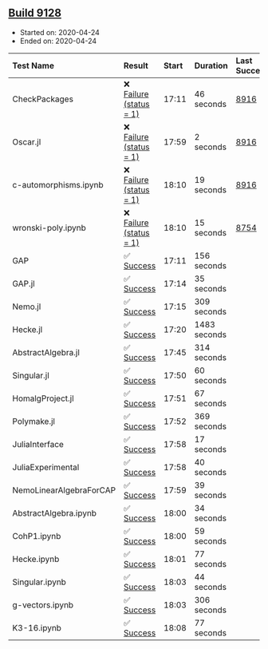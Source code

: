 ## [Build 9128](https://oscarci.mathematik.uni-kl.de/job/oscar/9128/)

* Started on: 2020-04-24
* Ended on: 2020-04-24

| Test Name    | Result | Start | Duration | Last Success | First Failure |
|:-------------|:-------|:------|:---------|:-------------|:--------------|
| CheckPackages | ❌ [Failure (status = 1)](https://oscarci.mathematik.uni-kl.de/job/oscar/9128/artifact/logs/build-9128/CheckPackages.log) | 17:11 | 46 seconds | [8916](https://oscarci.mathematik.uni-kl.de/job/oscar/8916/) | [8920](https://oscarci.mathematik.uni-kl.de/job/oscar/8920/) |
| Oscar.jl | ❌ [Failure (status = 1)](https://oscarci.mathematik.uni-kl.de/job/oscar/9128/artifact/logs/build-9128/Oscar.jl.log) | 17:59 | 2 seconds | [8916](https://oscarci.mathematik.uni-kl.de/job/oscar/8916/) | [8920](https://oscarci.mathematik.uni-kl.de/job/oscar/8920/) |
| c-automorphisms.ipynb | ❌ [Failure (status = 1)](https://oscarci.mathematik.uni-kl.de/job/oscar/9128/artifact/logs/build-9128/c-automorphisms.ipynb.log) | 18:10 | 19 seconds | [8916](https://oscarci.mathematik.uni-kl.de/job/oscar/8916/) | [8920](https://oscarci.mathematik.uni-kl.de/job/oscar/8920/) |
| wronski-poly.ipynb | ❌ [Failure (status = 1)](https://oscarci.mathematik.uni-kl.de/job/oscar/9128/artifact/logs/build-9128/wronski-poly.ipynb.log) | 18:10 | 15 seconds | [8754](https://oscarci.mathematik.uni-kl.de/job/oscar/8754/) | [8755](https://oscarci.mathematik.uni-kl.de/job/oscar/8755/) |
| GAP | ✅ [Success](https://oscarci.mathematik.uni-kl.de/job/oscar/9128/artifact/logs/build-9128/GAP.log) | 17:11 | 156 seconds |  |  |
| GAP.jl | ✅ [Success](https://oscarci.mathematik.uni-kl.de/job/oscar/9128/artifact/logs/build-9128/GAP.jl.log) | 17:14 | 35 seconds |  |  |
| Nemo.jl | ✅ [Success](https://oscarci.mathematik.uni-kl.de/job/oscar/9128/artifact/logs/build-9128/Nemo.jl.log) | 17:15 | 309 seconds |  |  |
| Hecke.jl | ✅ [Success](https://oscarci.mathematik.uni-kl.de/job/oscar/9128/artifact/logs/build-9128/Hecke.jl.log) | 17:20 | 1483 seconds |  |  |
| AbstractAlgebra.jl | ✅ [Success](https://oscarci.mathematik.uni-kl.de/job/oscar/9128/artifact/logs/build-9128/AbstractAlgebra.jl.log) | 17:45 | 314 seconds |  |  |
| Singular.jl | ✅ [Success](https://oscarci.mathematik.uni-kl.de/job/oscar/9128/artifact/logs/build-9128/Singular.jl.log) | 17:50 | 60 seconds |  |  |
| HomalgProject.jl | ✅ [Success](https://oscarci.mathematik.uni-kl.de/job/oscar/9128/artifact/logs/build-9128/HomalgProject.jl.log) | 17:51 | 67 seconds |  |  |
| Polymake.jl | ✅ [Success](https://oscarci.mathematik.uni-kl.de/job/oscar/9128/artifact/logs/build-9128/Polymake.jl.log) | 17:52 | 369 seconds |  |  |
| JuliaInterface | ✅ [Success](https://oscarci.mathematik.uni-kl.de/job/oscar/9128/artifact/logs/build-9128/JuliaInterface.log) | 17:58 | 17 seconds |  |  |
| JuliaExperimental | ✅ [Success](https://oscarci.mathematik.uni-kl.de/job/oscar/9128/artifact/logs/build-9128/JuliaExperimental.log) | 17:58 | 40 seconds |  |  |
| NemoLinearAlgebraForCAP | ✅ [Success](https://oscarci.mathematik.uni-kl.de/job/oscar/9128/artifact/logs/build-9128/NemoLinearAlgebraForCAP.log) | 17:59 | 39 seconds |  |  |
| AbstractAlgebra.ipynb | ✅ [Success](https://oscarci.mathematik.uni-kl.de/job/oscar/9128/artifact/logs/build-9128/AbstractAlgebra.ipynb.log) | 18:00 | 34 seconds |  |  |
| CohP1.ipynb | ✅ [Success](https://oscarci.mathematik.uni-kl.de/job/oscar/9128/artifact/logs/build-9128/CohP1.ipynb.log) | 18:00 | 59 seconds |  |  |
| Hecke.ipynb | ✅ [Success](https://oscarci.mathematik.uni-kl.de/job/oscar/9128/artifact/logs/build-9128/Hecke.ipynb.log) | 18:01 | 77 seconds |  |  |
| Singular.ipynb | ✅ [Success](https://oscarci.mathematik.uni-kl.de/job/oscar/9128/artifact/logs/build-9128/Singular.ipynb.log) | 18:03 | 44 seconds |  |  |
| g-vectors.ipynb | ✅ [Success](https://oscarci.mathematik.uni-kl.de/job/oscar/9128/artifact/logs/build-9128/g-vectors.ipynb.log) | 18:03 | 306 seconds |  |  |
| K3-16.ipynb | ✅ [Success](https://oscarci.mathematik.uni-kl.de/job/oscar/9128/artifact/logs/build-9128/K3-16.ipynb.log) | 18:08 | 77 seconds |  |  |

